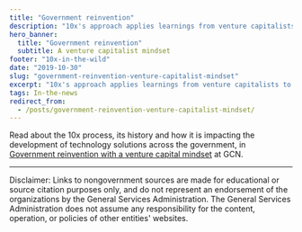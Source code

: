 ```yaml
---
title: "Government reinvention"
description: "10x's approach applies learnings from venture capitalists to the development of technology projects for government. Find out how."
hero_banner:
  title: "Government reinvention"
  subtitle: A venture capitalist mindset
footer: "10x-in-the-wild"
date: "2019-10-30"
slug: "government-reinvention-venture-capitalist-mindset"
excerpt: "10x's approach applies learnings from venture capitalists to the development of technology projects for government. "
tags: In-the-news
redirect_from: 
  - /posts/government-reinvention-venture-capitalist-mindset/
---
```

Read about the 10x process, its history and how it is impacting the development of technology solutions across the government, in [Government reinvention with a venture capital mindset](https://www.route-fifty.com/digital-government/2019/10/government-reinvention-with-a-venture-capital-mindset/297764/) at GCN.

---

<p class="disclaimer">Disclaimer: Links to nongovernment sources are made for educational or source citation purposes only, and do not represent an endorsement of the organizations by the General Services Administration. The General Services Administration does not assume any responsibility for the content, operation, or policies of other entities' websites.
</p>